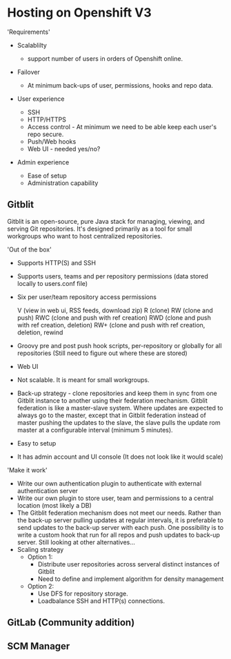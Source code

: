 Hosting on Openshift V3
=======================

'Requirements'  

- Scalablilty  
  - support number of users in orders of Openshift online.

- Failover  
  - At minimum back-ups of user, permissions, hooks and repo data.

- User experience  
  - SSH
  - HTTP/HTTPS
  - Access control - At minimum we need to be able keep each user's repo secure.
  - Push/Web hooks
  - Web UI - needed yes/no?

- Admin experience
  - Ease of setup
  - Administration capability

  
Gitblit
-------
Gitblit is an open-source, pure Java stack for managing, viewing, and serving Git repositories.
It's designed primarily as a tool for small workgroups who want to host centralized repositories.

'Out of the box'

- Supports HTTP(S) and SSH
- Supports users, teams and per repository permissions (data stored locally to users.conf file)
- Six per user/team repository access permissions

    V (view in web ui, RSS feeds, download zip)
    R (clone)
    RW (clone and push)
    RWC (clone and push with ref creation)
    RWD (clone and push with ref creation, deletion)
    RW+ (clone and push with ref creation, deletion, rewind

- Groovy pre and post push hook scripts, per-repository or globally for all repositories (Still need to figure out where these are stored)
- Web UI
- Not scalable.  It is meant for small workgroups.
- Back-up strategy - clone repositories and keep them in sync from one Gitblit instance to another using their federation mechanism. Gitblit federation is like a master-slave system.  Where updates are expected to always go to the master, except that in Gitblit federation instead of master pushing the updates to the slave, the slave pulls the update rom master at a configurable interval (minimum 5 minutes).
- Easy to setup
- It has admin account and UI console (It does not look like it would scale)

'Make it work'

- Write our own authentication plugin to authenticate with external authentication server
- Write our own plugin to store user, team and permissions to a central location (most likely a DB)
- The Gitblit federation mechanism does not meet our needs. Rather than the back-up server pulling updates at regular intervals, it is preferable to send updates to the back-up server with each push.  One possibility is to write a custom hook that run for all repos and push updates to back-up server.  Still looking at other alternatives...
- Scaling strategy
  - Option 1:
    - Distribute user repositories across serveral distinct instances of Gitblit
    - Need to define and implement algorithm for density management
  - Option 2:
    - Use DFS for repository storage. 
    - Loadbalance SSH and HTTP(s) connections.


GitLab (Community addition)
---------------------------


SCM Manager
-----------



    
  

